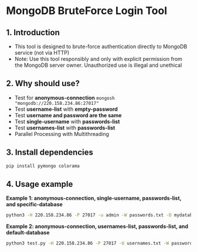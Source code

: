 # MongoDB BruteForce Login Tool

## 1. Introduction
+ This tool is designed to brute-force authentication directly to MongoDB service (not via HTTP)
+ Note: Use this tool responsibly and only with explicit permission from the MongoDB server owner. Unauthorized use is illegal and unethical

## 2. Why should use?
+ Test for **anonymous-connection** `mongosh "mongodb://220.158.234.86:27017"`
+ Test **username-list** with **empty-password**
+ Test **username and password are the same**
+ Test **single-username** with **passwords-list**
+ Test **usernames-list** with **passwords-list**
+ Parallel Processing with Multithreading

## 3. Install dependencies
```bash
pip install pymongo colorama
```

## 4. Usage example
**Example 1: anonymous-connection, single-username, passwords-list, and specific-database**
```bash
python3 -H 220.158.234.86 -P 27017 -u admin -W passwords.txt -D mydatabase
```

**Example 2: anonymous-connection, usernames-list, passwords-list, and default-database**
```bash
python3 test.py -H 220.158.234.86 -P 27017 -U usernames.txt -W passwords.txt
```

